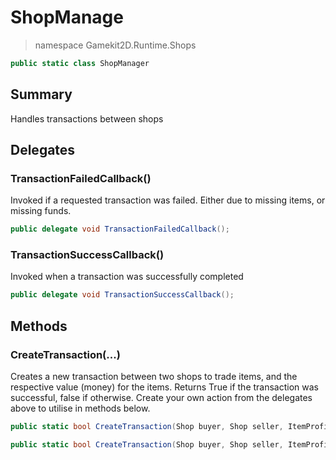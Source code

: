 # ShopManage
> namespace Gamekit2D.Runtime.Shops
```csharp
public static class ShopManager
```

## Summary
Handles transactions between shops

## Delegates
### TransactionFailedCallback()
Invoked if a requested transaction was failed. Either due to missing items, or missing funds.
```csharp
public delegate void TransactionFailedCallback();
```
### TransactionSuccessCallback()
Invoked when a transaction was successfully completed
```csharp
public delegate void TransactionSuccessCallback();
```

## Methods
### CreateTransaction(...)
Creates a new transaction between two shops to trade items, and the respective value (money) for the items.
Returns True if the transaction was successful, false if otherwise.
Create your own action from the delegates above to utilise in methods below.
```csharp
public static bool CreateTransaction(Shop buyer, Shop seller, ItemProfile item, int amount, TransactionFailedCallback errorCallback = null, TransactionSuccessCallback successCallback = null)
```
```csharp
public static bool CreateTransaction(Shop buyer, Shop seller, ItemProfile item, TransactionFailedCallback errorCallback = null, TransactionSuccessCallback successCallback = null)
```